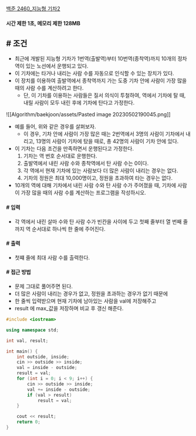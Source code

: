 
[백준 2460_지능형 기차2](https://www.acmicpc.net/problem/2460)


#### **시간 제한 1초, 메모리 제한 128MB**


## **# 조건**

- 최근에 개발된 지능형 기차가 1번역(출발역)부터 10번역(종착역)까지 10개의 정차역이 있는 노선에서 운행되고 있다. 
- 이 기차에는 타거나 내리는 사람 수를 자동으로 인식할 수 있는 장치가 있다. 
- 이 장치를 이용하여 출발역에서 종착역까지 가는 도중 기차 안에 사람이 가장 많을 때의 사람 수를 계산하려고 한다. 
	- 단, 이 기차를 이용하는 사람들은 질서 의식이 투철하여, 역에서 기차에 탈 때, 내릴 사람이 모두 내린 후에 기차에 탄다고 가정한다.

![[Algorithm/baekjoon/assets/Pasted image 20230502190045.png]]

- 예를 들어, 위와 같은 경우를 살펴보자. 
	- 이 경우, 기차 안에 사람이 가장 많은 때는 2번역에서 3명의 사람이 기차에서 내리고, 13명의 사람이 기차에 탔을 때로, 총 42명의 사람이 기차 안에 있다.
- 이 기차는 다음 조건을 만족하면서 운행된다고 가정한다.
	1.  기차는 역 번호 순서대로 운행한다.
	2.  출발역에서 내린 사람 수와 종착역에서 탄 사람 수는 0이다.
	3.  각 역에서 현재 기차에 있는 사람보다 더 많은 사람이 내리는 경우는 없다.
	4.  기차의 정원은 최대 10,000명이고, 정원을 초과하여 타는 경우는 없다.
- 10개의 역에 대해 기차에서 내린 사람 수와 탄 사람 수가 주어졌을 때, 기차에 사람이 가장 많을 때의 사람 수를 계산하는 프로그램을 작성하시오.


#### **# 입력**
- 각 역에서 내린 살마 수와 탄 사람 수가 빈칸을 사이에 두고 첫째 줄부터 열 번째 줄까지 역 순서대로 하나씩 한 줄에 주어진다.


#### **# 출력**
- 첫쨰 줄에 최대 사람 수를 출력한다.


#### **# 접근 방법**

- 문제 그대로 풀어주면 된다.
- 더 많은 사람이 내리는 경우가 없고, 정원을 초과하는 경우가 없기 때문에
- 한 줄씩 입력받으며 현재 기차에 남아있는 사람을 val에 저장해주고
- result 에 max_값을 저장하며 비교 후 갱신 해준다.

```c++
#include <iostream>

using namespace std;

int val, result;

int main() {
    int outside, inside;
    cin >> outside >> inside;
    val = inside - outside;
    result = val;
    for (int i = 0; i < 9; i++) {
        cin >> outside >> inside;
        val += inside - outside;
        if (val > result)
            result = val;
    }

    cout << result;
    return 0;
}
```
